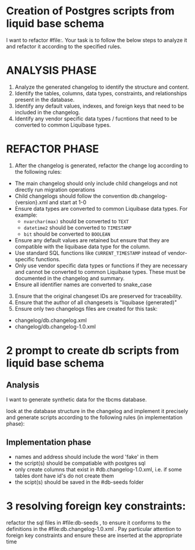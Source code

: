 
# Creation of Postgres scripts from liquid base schema
I want to refactor #file:. Your task is to follow the below steps to analyze it and refactor it according to the specified rules.

# ANALYSIS PHASE
1. Analyze the generated changelog to identify the structure and content.
2. Identify the tables, columns, data types, constraints, and relationships present in the database.
3. Identify any default values, indexes, and foreign keys that need to be included in the changelog.
4. Identify any vendor specific data types / fucntions that need to be converted to common Liquibase types.

# REFACTOR PHASE
1. After the changelog is generated, refactor the change log according to the following rules:
  - The main changelog should only include child changelogs and not directly run migration operations
  - Child changelogs should follow the convention db.changelog-{version}.xml and start at 1-0
  - Ensure data types are converted to common Liquibase data types. For example:
    - `nvarchar(max)` should be converted to `TEXT`
    - `datetime2` should be converted to `TIMESTAMP`
    - `bit` should be converted to `BOOLEAN`
  - Ensure any default values are retained but ensure that they are compatible with the liquibase data type for the column.
  - Use standard SQL functions like `CURRENT_TIMESTAMP` instead of vendor-specific functions.
  - Only use vendor specific data types or functions if they are necessary and cannot be converted to common Liquibase types. These must be documented in the changelog and summary.
  - Ensure all identifier names are converted to snake_case 
3. Ensure that the original changeset IDs are preserved for traceability.
4. Ensure that the author of all changesets is "liquibase (generated)"
5. Ensure only two changelogs files are created for this task:
  - changelog/db.changelog.xml
  - changelog/db.changelog-1.0.xml

# 2 prompt to create db scripts from liquid base schema

## Analysis
I want to generate synthetic data for the tbcms database.

look at the database structure in the changelog and implement it precisely and generate scripts according to the following rules (in implementation phase):

## Implementation phase
- names and address should include the word 'fake' in them
- the script(s) should be compatiable with postgres sql 
- only create columns that exist in #db.changelog-1.0.xml, i.e. if some tables dont have id's do not create them
- the scipt(s) should be saved in the #db-seeds folder 

# 3 resolving foreign key constraints:
refactor the sql files in #file:db-seeds , to ensure it conforms to the definitions in the #file:db.changelog-1.0.xml . Pay particular attention to foreign key constraints and ensure these are inserted at the appropriate time